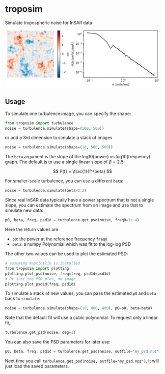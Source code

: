 # troposim

Simulate tropospheric noise for InSAR data

![](docs/example.jpg)

## Usage

To simulate one turbulence image, you can specify the shape:
```python
from troposim import turbulence
noise = turbulence.simulate(shape=(500, 500))
```
or add a 3rd dimension to simulate a stack of images

```python
noise = turbulence.simulate(shape=(10, 500, 500))
```

The `beta` argument is the slope of the log10(power) vs log10(frequency) graph.
The default is to use a single linear slope of $\beta = 2.5$:

$$
P(f) = \frac{1}{f^\beta}
$$

For smaller-scale turbulence, you can use a different `beta`:
```python
noise = turbulence.simulate(beta=2.2)
```

Since real InSAR data typically have a power spectrum that is not a single slope, you can estimate the spectrum from an image and use that to simulate new data:
```python
p0, beta, freq, psd1d = turbulence.get_psd(noise, freq0=1e-4)
```
Here the return values are
- `p0`: the power at the reference frequency `freq0`
- `beta`: a numpy Polynomial which was fit to the log-log PSD

The other two values can be used to plot the estimated PSD:
```python
# assuming maptlotlib is installed
from troposim import plotting 
plotting.plot_psd(noise, freq=freq, psd1d=psd1d)
# Or just the PSD plot, no image
plotting.plot_psd1d(freq, psd1d)
```

To simulate a stack of new values, you can pass the estimated `p0` and `beta` back to `simulate`:
```python
noise = turbulence.simulate(shape=(10, 400, 400), p0=p0, beta=beta)
```
Note that the default fit will use a cubic polynomial. 
To request only a linear fit,
```python
turbulence.get_psd(noise, deg=1)
```

You can also save the PSD parameters for later use:
```python
p0, beta, freq, psd1d = turbulence.get_psd(noise, outfile="my_psd.npz")
```
Next time you call `turbulence.get_psd(noise, outfile="my_psd.npz")`, it will just load the saved parameters.